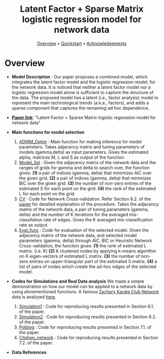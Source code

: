 <h1 align="center"> Latent Factor + Sparse Matrix logistic regression model for network data </h1>

<p align="center">
  <a href="#overview">Overview</a> •
  <a href="#quickstart-with-the-data--models">Quickstart</a> •
  <a href="#acknowledgements">Acknowledgements</a> 
</p>

# Overview

- **Model Description** : Our paper proposes a combined model, which integrates the latent factor model and the logistic regression model, for the network data. It is noticed that neither a latent factor model nor a logistic regression model alone is sufficient to capture the structure of the data. The proposed model has a latent (i.e., factor analysis) model to represent the main technological trends (a.k.a., factors), and adds a sparse component that captures the remaining ad hoc dependence.

- **[Paper link](https://arxiv.org/abs/1912.00524)**: "Latent Factor + Sparse Matrix logistic regression model for network data"

- **Main functions for model selection**
    1. [ADMM_Optim](https://github.com/namjoonsuh/Citation-Network/blob/master/Codes%20%26%20Data/Codes/ADMM_Optim.R) : Main function for making inference for model parameters. Takes adjacency matrix and tuning parameters of models (gamma,delta) as input parameters. Gives the estimated alpha, matrices M, L and S as output of the function.
    2. [Model_Sel](https://github.com/namjoonsuh/Citation-Network/blob/master/Codes%20%26%20Data/Codes/Synthetic%20Networks.R) : Given the adjacency matrix of the network data and the ranges of grids for gamma and delta to search over, the function gives: 
      **(1)** a pair of indices (gamma, delta) that minimizes AIC over the given grid. 
      **(2)** a pair of indices (gamma, delta) that minimizes BIC over the given grid. 
      **(3)** the number of non-zero entries of the estimated S for each point on the grid. 
      **(4)** the rank of the estimated L for each point on the grid.
    3. [CV](https://github.com/namjoonsuh/Citation-Network/blob/master/Codes%20%26%20Data/Codes/Synthetic%20Networks.R) : Code for Network Cross-validation. Refer Section 6.2. of the [paper](https://arxiv.org/abs/1912.00524) for detailed explanation of the procedure. Takes the adjacency matrix of the network data, a pair of tuning parameters (gamma, delta) and the number of K iterations for the averaged mis-classifation rate of edges. Gives the K averaged mis-classification rate as output. 
    4. [Eval_func](https://github.com/namjoonsuh/Citation-Network/blob/master/Codes%20%26%20Data/Codes/Synthetic%20Networks.R) : Code for evaluation of the selected model. Given the adjacency matrix of the network data, and selected model parameters (gamma, delta) through AIC, BIC or Heuristic Network Cross-validation, the function gives:
    **(1)** the rank of estimated L matrix. (i.e. K)
    **(2)** K clustered nodes by applying k-means algorithm on K eigen-vectors of estimated L matrix. 
    **(3)** the number of non-zero entries on upper-triangular part of the estimated S matrix. 
    **(4)** a list of pairs of nodes which create the ad-hoc edges of the selected model. 
 
- **Codes for Simulations and Real Data analysis**
We made a simple demonstration on how our model can be applied to a network data by using aforementioned functions.
A famous [Zachary Karate Club Network](https://en.wikipedia.org/wiki/Zachary%27s_karate_club) data is analzyed [here](https://github.com/namjoonsuh/Citation-Network/blob/master/Codes%20%26%20Data/Codes/Zhacary_Karate.R). 

    1. [Simulation1](https://github.com/namjoonsuh/Citation-Network/blob/master/Codes%20%26%20Data/Codes/Simulation1.R) : Code for reproducing results presented in Section 6.1. of the paper.
    2. [Simulation2](https://github.com/namjoonsuh/Citation-Network/blob/master/Codes%20%26%20Data/Codes/Simulation2.R) : Code for reproducing results presented in Section 6.2. of the paper.
    3. [Polblog](https://github.com/namjoonsuh/Citation-Network/blob/master/Codes%20%26%20Data/Codes/Polblog.R) : Code for reproducing results presented in Section 7.1. of the paper.
    4. [Citation_network](https://github.com/namjoonsuh/Citation-Network/blob/master/Codes%20%26%20Data/Codes/citation_network.R) : Code for reproducing results presented in Section 7.2. of the paper.

- **Data References**




